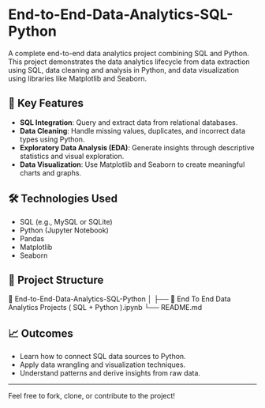 # End-to-End-Data-Analytics-SQL-Python

A complete end-to-end data analytics project combining SQL and Python. This project demonstrates the data analytics lifecycle from data extraction using SQL, data cleaning and analysis in Python, and data visualization using libraries like Matplotlib and Seaborn.

## 📌 Key Features

- **SQL Integration**: Query and extract data from relational databases.
- **Data Cleaning**: Handle missing values, duplicates, and incorrect data types using Python.
- **Exploratory Data Analysis (EDA)**: Generate insights through descriptive statistics and visual exploration.
- **Data Visualization**: Use Matplotlib and Seaborn to create meaningful charts and graphs.

## 🛠 Technologies Used

- SQL (e.g., MySQL or SQLite)
- Python (Jupyter Notebook)
- Pandas
- Matplotlib
- Seaborn

## 📂 Project Structure

📁 End-to-End-Data-Analytics-SQL-Python
│
├── 📓 End To End Data Analytics Projects ( SQL + Python ).ipynb
└── README.md


## 📈 Outcomes

- Learn how to connect SQL data sources to Python.
- Apply data wrangling and visualization techniques.
- Understand patterns and derive insights from raw data.

---

Feel free to fork, clone, or contribute to the project!
